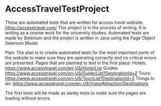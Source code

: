 # AccessTravelTestProject
These are automated tests that are written for access travel website.
https://accesstravel.com/
This project is in the process of writing. It is writing as a course work for the university studies.
Automated tests are made by Selenium and the project is written in Java using the Page Object Selenium Model.

Plan:
The plan is to create automated tests for the most important parts of the website to make sure they are operating correctly and no critical errors are presented.
Pages that are planned to test in the first place:
Hotels:
https://www.accesstravel.com/en-US/Hotel/List
Guides:
https://www.accesstravel.com/en-US/Guide/List?DestinationId=2
Tours:
https://www.accesstravel.com/en-US/Tour/List?DestinationId=2
Things to do:
https://www.accesstravel.com/en-US/ViatorAttraction/Destinations

The first tests will be made as sanity tests to make sure the pages are loading without errors.
